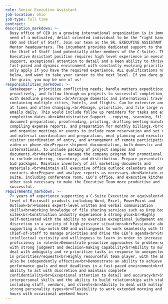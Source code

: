 ```yaml
---
role: Senior Executive Assistant
job-location: ohio
job-type: full time
contract:
description_markdown: >-
  Busy office of CEO in a growing international organization is in immediate
  need of a motivated, detail oriented individual to be the “right hand” to the
  CEO and Chief of Staff. Join our team as the SR. EXECUTIVE ASSISTANT in our
  Mentor headquarters. The incumbent provides dedicated support to the CEO and
  the Chief of Staff (and potentially other members of the C-Suite). The Sr.
  Executive Assistant position requires high level experience in executive
  support, exceptional attention to detail and a keen ability to thrive in a
  fast-paced and dynamic environment with constantly evolving priorities. Please
  only apply if you have the required experience, ALL qualifications noted
  below, and want to take your career to the next level. If you dare go against
  the grain, you may be one of us!
responsibilities_markdown: >-
  Gatekeeper - prioritize conflicting needs; handle matters expeditiously,
  proactively, and follow through on projects to successful completion, often
  with deadline pressures.<br>Arrange domestic and international travel
  containing multiple cities, hotels, and flights. Can be extensive and complex
  at times and often changing.<br>Manage, prioritize, and file large volumes of
  emails daily. This would include follow up reminders for tasks and expected
  completion dates.<br>Administrative Support - copying, scanning, filing,
  document preparation, proofreading, printing, drafting meeting minutes,
  compiling expense reports, and preparation for monthly billings.<br>Schedule
  and organize meetings or events to include room reservation and set up, agenda
  and material coordination and preparation, meal planning and execution,
  visitor coordination of entry, and arrangement of remote participation via
  video or phone.<br>Prepare shipment documentation, both domestic and
  international, to include packing of project samples and
  documents.<br>Marketing – manage the company program for promotional products
  to include ordering, inventory, and distribution. Prepare presentations and
  bid packages. Maintain inventory of all marketing documents and
  materials.<br>Maintain all executive office outlook calendars and outlook
  contacts.<br>Prepare and analyze reports as necessary.<br>Maintain executive
  suite, including conference room, CEO’s office, and executive kitchen.<br>Any
  other task necessary to make the Executive Team more productive and
  successful.
requirements_markdown: >-
  7+ years of experience supporting a C-Suite Executive or equivalent<br>Mastery
  level of Microsoft products including Word, Excel, PowerPoint and
  Outlook<br>Possess expert-level written and verbal communication
  skills<br>Working knowledge of file sharing services such as Drop box and FTP
  sites<br>Construction industry experience a strong plus<br>Highly
  self-motivated with the ability to exercise exceptional judgement and
  discretion in a variety of high-pressure situations<br>Passionate about
  supporting a top-notch CEO and willingness to work seamlessly with the
  Chief-of-Staff to manage priorities and drive the CEO’s agenda<br>Strong
  intellectual curiosity and willingness to learn in order to increase
  proficiency in role<br>Demonstrate proactive approaches to problem-solving
  with strong judgment and decision-making capability<br>Ability to multi-task,
  deal with ambiguity and re-prioritize tasks in response to unexpected changes
  in priorities/requests<br>Highly resourceful team player, with the ability to
  also be independently effective<br>Demonstrate an ability to achieve high
  performance goals and meet deadlines in a fast-paced environment<br>Proven
  ability to act with discretion and maintain complete
  confidentiality<br>Exceptional attention to detail and accuracy<br>Stellar
  interpersonal skills and the ability to build relationships with stakeholders,
  including staff, vendors, and clients<br>Ability to deal with multiple and
  strong personality types<br>Flexibility to work extended morning and evening
  hours with occasional weekend hours
---
```

